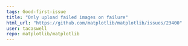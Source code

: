```yaml
---
tags: Good-first-issue
title: "Only upload failed images on failure"
html_url: "https://github.com/matplotlib/matplotlib/issues/23400"
user: tacaswell
repo: matplotlib/matplotlib
---
```


